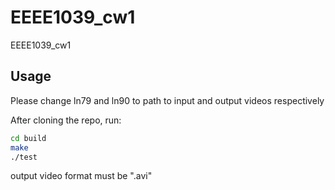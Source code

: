 # EEEE1039_cw1
EEEE1039_cw1
## Usage
Please change ln79 and ln90 to path to input and output videos respectively

After cloning the repo, run:
```bash
cd build
make
./test
```

output video format must be ".avi"
